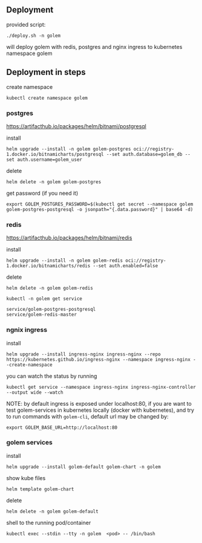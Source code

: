 ## Deployment

provided script:

```shell
./deploy.sh -n golem
```

will deploy golem with redis, postgres and nginx ingress to kubernetes namespace golem


## Deployment in steps

create namespace

```shell
kubectl create namespace golem
```

### postgres

https://artifacthub.io/packages/helm/bitnami/postgresql

install
```shell
helm upgrade --install -n golem golem-postgres oci://registry-1.docker.io/bitnamicharts/postgresql --set auth.database=golem_db --set auth.username=golem_user
```

delete
```shell
helm delete -n golem golem-postgres
```

get password (if you need it)
```shell
export GOLEM_POSTGRES_PASSWORD=$(kubectl get secret --namespace golem golem-postgres-postgresql -o jsonpath="{.data.password}" | base64 -d)
```

### redis

https://artifacthub.io/packages/helm/bitnami/redis

install
```shell
helm upgrade --install -n golem golem-redis oci://registry-1.docker.io/bitnamicharts/redis --set auth.enabled=false
```

delete
```shell
helm delete -n golem golem-redis
```

```shell
kubectl -n golem get service

service/golem-postgres-postgresql
service/golem-redis-master
```

### ngnix ingress

install
```shell
helm upgrade --install ingress-nginx ingress-nginx --repo https://kubernetes.github.io/ingress-nginx --namespace ingress-nginx --create-namespace
```

you can watch the status by running

```shell
kubectl get service --namespace ingress-nginx ingress-nginx-controller --output wide --watch
```

NOTE: by default ingress is exposed under localhost:80, if you are want to test golem-services in kubernetes locally (docker with kubernetes), 
and try to run commands with `golem-cli`, default url may be changed by: 

```shell
export GOLEM_BASE_URL=http://localhost:80
```

### golem services

install
```shell
helm upgrade --install golem-default golem-chart -n golem
```

show kube files
```shell
helm template golem-chart
```

delete
```shell
helm delete -n golem golem-default
```

shell to the running pod/container
```shell
kubectl exec --stdin --tty -n golem  <pod> -- /bin/bash
```